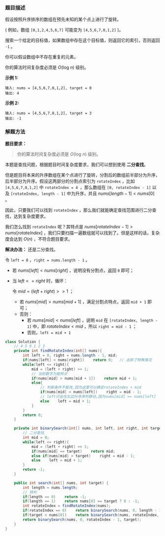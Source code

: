 ### 题目描述

假设按照升序排序的数组在预先未知的某个点上进行了旋转。

( 例如，数组 `[0,1,2,4,5,6,7]` 可能变为 `[4,5,6,7,0,1,2]` )。

搜索一个给定的目标值，如果数组中存在这个目标值，则返回它的索引，否则返回 `-1` 。

你可以假设数组中不存在重复的元素。

你的算法时间复杂度必须是 *O*(log *n*) 级别。

**示例 1:**

```
输入: nums = [4,5,6,7,0,1,2], target = 0
输出: 4
```

**示例 2:**

```
输入: nums = [4,5,6,7,0,1,2], target = 3
输出: -1
```



### 解题方法

**题目要求：**

> 你的算法时间复杂度必须是 *O*(log *n*) 级别。

本题是查找问题，根据题目时间复杂度要求，我们可以想到使用 **二分查找**。

但是题目将本来的升序数组在某个点进行了旋转，分割后的数组前半部分为升序，后半部分为升序。假设这两部分的分割点索引为 `rotateIndex` ，比如 `[4,5,6,7,0,1,2]` 中 `rotateIndex = 4 `，那么数组在 `[0, rotateIndex - 1]` 以及 `[rotateIndex, length - 1]` 中为升序，并且 $nums[length - 1] < nums[0]$ 。

因此，只要我们可以找到 `rotateIndex` ，那么我们就能确定查找范围进行二分查找，达到复杂度要求。

我们怎么找到 `rotateIndex` 呢？其特点是 $nums[rotateIndex - 1] > nums[rotateIndex]$ ，我们只要扫描一遍数组就可以找到了。但是这样的话，复杂度会达到 $O(n)$ ，不符合题目要求。

**解决办法：** 还是二分查找。

令 `left = 0` ，`right = nums.length - 1` 。

- 若  $nums[left] < nums[right]$ ，说明没有分割点，返回 `0` 即可；

- 当 $left <= right$ 时，循环：

  令 $mid = (left + right) >> 1$ ；

  - 若 $nums[mid] > nums[mid + 1]$ ，满足分割点特点，返回 `mid + 1` 即可；
  - 否则：
    - 若 $nums[mid] < nums[left]$ ，说明 `mid` 在 `[rotateIndex, length - 1]` 中，即 $rotateIndex < mid$ ，所以 `right = mid - 1` ；
    - 否则，`left = mid + 1`



```java
class Solution {
    // 4 5 0 1 2 3
    private int findRotateIndex(int[] nums){
        int left = 0, right = nums.length - 1, mid;
        if(nums[left] < nums[right])    return 0;   // 去除了特殊情况
        while(left <= right){
            mid = (left + right) >> 1;
            // 当前数字为旋转点
            if(nums[mid] > nums[mid + 1])    return mid + 1;
            else{
                // 判断条件不能改,因为这里可以确定rotateIndex < mid
                if(nums[mid] < nums[left])    right = mid - 1;
                // left只会在左边升序序列移动,因为nums[mid] >= nums[left]
                else    left = mid + 1;
            }
        }
        return 0;
    }

    private int binarySearch(int[] nums, int left, int right, int target){
        // 二分查找
        int mid = 0;
        while(left <= right){
            mid = (left + right) >> 1;
            if(nums[mid] == target)    return mid;
            else if(nums[mid] > target)    right = mid - 1;
            else    left = mid + 1;
        }
        return -1;
    }

    public int search(int[] nums, int target) {
        int length = nums.length;
        // 特判
        if(length == 0)    return -1;
        if(length == 1)    return nums[0] == target ? 0 : -1;
        int rotateIndex = findRotateIndex(nums);
        if(rotateIndex == 0)    return binarySearch(nums, 0, length - 1, target);
        if(target < nums[0])    return binarySearch(nums, rotateIndex, length - 1, target);
        return binarySearch(nums, 0, rotateIndex - 1, target);
    }
}
```

